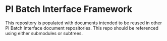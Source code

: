 # PI Batch Interface Framework

This repository is populated with documents intended to be reused in other PI Batch Interface document repositories. This repo should be referenced using either submodules or subtrees.
